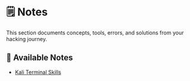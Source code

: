 # 🗒️ Notes

This section documents concepts, tools, errors, and solutions from your hacking journey.

## 📄 Available Notes

- [Kali Terminal Skills](terminal-skills.md)
